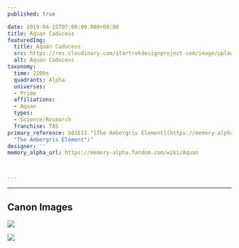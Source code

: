 ```yaml
---
published: true

date: 2019-04-15T07:00:00.000+00:00
title: Aquan Caduceus
featuredImg:
  title: Aquan Caduceus
  src: https://res.cloudinary.com/startrekdesignproject-com/image/upload/v1555376311/Aquan_Caduceus.png
  alt: Aquan Caduceus
taxonomy:
  time: 2200s
  quadrants: Alpha
  universes:
  - Prime
  affiliations:
  - Aquan
  types:
  - Science/Research
  franchise: TAS
primary_reference: S01E13 "[The Ambergris Element](https://memory-alpha.fandom.com/wiki/The_Ambergris_Element
  "The Ambergris Element")"
designer: ''
memory_alpha_url: https://memory-alpha.fandom.com/wiki/Aquan



---
```

___
## Canon Images

![](https://res.cloudinary.com/startrekdesignproject-com/image/upload/v1555376311/AquanCaducius1.jpg)

![](https://res.cloudinary.com/startrekdesignproject-com/image/upload/v1555376311/AquanCaducius2.jpg)